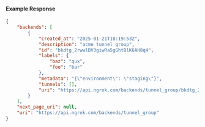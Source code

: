 <!-- Code generated for API Clients. DO NOT EDIT. -->

#### Example Response

```json
{
	"backends": [
		{
			"created_at": "2025-01-21T18:19:53Z",
			"description": "acme tunnel group",
			"id": "bkdtg_2rwwlBV3giwRa5gGhtBlK6AH8q4",
			"labels": {
				"baz": "qux",
				"foo": "bar"
			},
			"metadata": "{\"environment\": \"staging\"}",
			"tunnels": [],
			"uri": "https://api.ngrok.com/backends/tunnel_group/bkdtg_2rwwlBV3giwRa5gGhtBlK6AH8q4"
		}
	],
	"next_page_uri": null,
	"uri": "https://api.ngrok.com/backends/tunnel_group"
}
```
